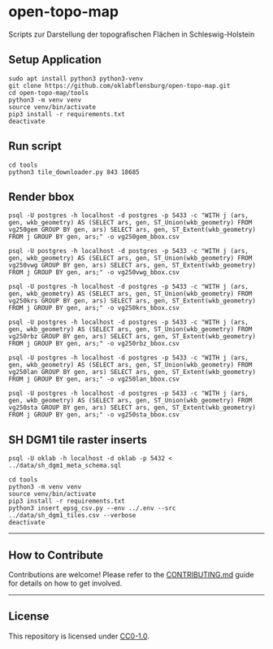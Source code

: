 # open-topo-map

Scripts zur Darstellung der topografischen Flächen in Schleswig-Holstein



## Setup Application

```
sudo apt install python3 python3-venv
git clone https://github.com/oklabflensburg/open-topo-map.git
cd open-topo-map/tools
python3 -m venv venv
source venv/bin/activate
pip3 install -r requirements.txt
deactivate
```


## Run script

```
cd tools
python3 tile_downloader.py 843 18685
```


## Render bbox

```
psql -U postgres -h localhost -d postgres -p 5433 -c "WITH j (ars, gen, wkb_geometry) AS (SELECT ars, gen, ST_Union(wkb_geometry) FROM vg250gem GROUP BY gen, ars) SELECT ars, gen, ST_Extent(wkb_geometry) FROM j GROUP BY gen, ars;" -o vg250gem_bbox.csv

psql -U postgres -h localhost -d postgres -p 5433 -c "WITH j (ars, gen, wkb_geometry) AS (SELECT ars, gen, ST_Union(wkb_geometry) FROM vg250vwg GROUP BY gen, ars) SELECT ars, gen, ST_Extent(wkb_geometry) FROM j GROUP BY gen, ars;" -o vg250vwg_bbox.csv

psql -U postgres -h localhost -d postgres -p 5433 -c "WITH j (ars, gen, wkb_geometry) AS (SELECT ars, gen, ST_Union(wkb_geometry) FROM vg250krs GROUP BY gen, ars) SELECT ars, gen, ST_Extent(wkb_geometry) FROM j GROUP BY gen, ars;" -o vg250krs_bbox.csv

psql -U postgres -h localhost -d postgres -p 5433 -c "WITH j (ars, gen, wkb_geometry) AS (SELECT ars, gen, ST_Union(wkb_geometry) FROM vg250rbz GROUP BY gen, ars) SELECT ars, gen, ST_Extent(wkb_geometry) FROM j GROUP BY gen, ars;" -o vg250rbz_bbox.csv

psql -U postgres -h localhost -d postgres -p 5433 -c "WITH j (ars, gen, wkb_geometry) AS (SELECT ars, gen, ST_Union(wkb_geometry) FROM vg250lan GROUP BY gen, ars) SELECT ars, gen, ST_Extent(wkb_geometry) FROM j GROUP BY gen, ars;" -o vg250lan_bbox.csv

psql -U postgres -h localhost -d postgres -p 5433 -c "WITH j (ars, gen, wkb_geometry) AS (SELECT ars, gen, ST_Union(wkb_geometry) FROM vg250sta GROUP BY gen, ars) SELECT ars, gen, ST_Extent(wkb_geometry) FROM j GROUP BY gen, ars;" -o vg250sta_bbox.csv
```


## SH DGM1 tile raster inserts

```
psql -U oklab -h localhost -d oklab -p 5432 < ../data/sh_dgm1_meta_schema.sql
```

```
cd tools
python3 -m venv venv
source venv/bin/activate
pip3 install -r requirements.txt
python3 insert_epsg_csv.py --env ../.env --src ../data/sh_dgm1_tiles.csv --verbose
deactivate
```


---


## How to Contribute

Contributions are welcome! Please refer to the [CONTRIBUTING.md](CONTRIBUTING.md) guide for details on how to get involved.


---


## License

This repository is licensed under [CC0-1.0](LICENSE).
